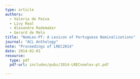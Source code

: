 ```yaml
---
type: article
authors:
  - Valeria de Paiva
  - Livy Real 
  - Alexandre Rademaker
  - Gerard de Melo
title: "NomLex-PT: A Lexicon of Portuguese Nominalizations"
journal: "ACL Anthology"
note: "Proceedings of LREC2014"
date: 2014-02-01
resource:
  type: pdf
  pdf-url: includes/pubs/2014-LRECnomlex-pt.pdf

---
```

